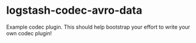 # logstash-codec-avro-data
Example codec plugin. This should help bootstrap your effort to write your own codec plugin!
